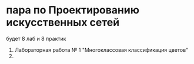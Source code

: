 # пара по Проектированию искусственных сетей 

будет 8 лаб и 8 практик

1. Лабораторная работа № 1 "Многоклассовая классификация цветов"
2. 
